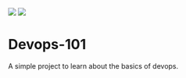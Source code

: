 ![](https://github.com/cx-cloud-101/devops-101/workflows/notat-web-CI/badge.svg)
![](https://github.com/cx-cloud-101/devops-101/workflows/notat-web-CI/badge.svg?event=pull_request)


# Devops-101
A simple project to learn about the basics of devops.
